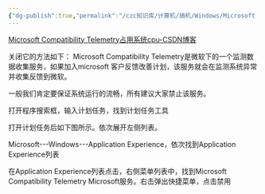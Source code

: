 ```yaml
---
{"dg-publish":true,"permalink":"/czc知识库/计算机/搞机/Windows/Microsoft Compatibility Telemetry占用系统cpu/","dgPassFrontmatter":true,"created":"2024-06-18T17:45:20.375+08:00","updated":"2024-12-08T12:34:13.042+08:00"}
---
```



[Microsoft Compatibility Telemetry占用系统cpu-CSDN博客](https://blog.csdn.net/liuyukuan/article/details/119426976)

关闭它的方法如下：
Microsoft Compatibility Telemetry是微软下的一个监测数据收集服务，如果加入microsoft 客户反馈改善计划，该服务就会在监测系统异常并收集反馈到微软。

一般我们肯定要保证系统运行的流畅，所有建议大家禁止该服务。

打开程序搜索框，输入计划任务，找到计划任务工具

打开计划任务后如下图所示。依次展开左侧列表。

Microsoft---Windows---Application Experience，依次找到Application Experience列表

在Application Experience列表点击，右侧菜单列表中，找到Microsoft Compatibility Telemetry Microsoft服务。右击弹出快捷菜单，点击禁用